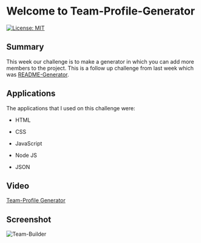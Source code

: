 # Welcome to Team-Profile-Generator

[![License: MIT](https://img.shields.io/badge/License-MIT-yellow.svg)](https://opensource.org/licenses/MIT)

## Summary

This week our challenge is to make a generator in which you can add more members to the project.  This is a follow up challenge from last week which was [README-Generator](https://github.com/cacevedo2011/README-Generator).

## Applications

The applications that I used on this challenge were:

* HTML

* CSS

* JavaScript

* Node JS

* JSON

## Video

[Team-Profile Generator](https://drive.google.com/file/d/1xQFWIlrsS1_2QVjUvBPl0YhrvrKxFy0T/view?usp=sharing)

## Screenshot

![Team-Builder](https://user-images.githubusercontent.com/18291317/95696744-5c23fa00-0c0a-11eb-9138-de333e4b08dc.png)
